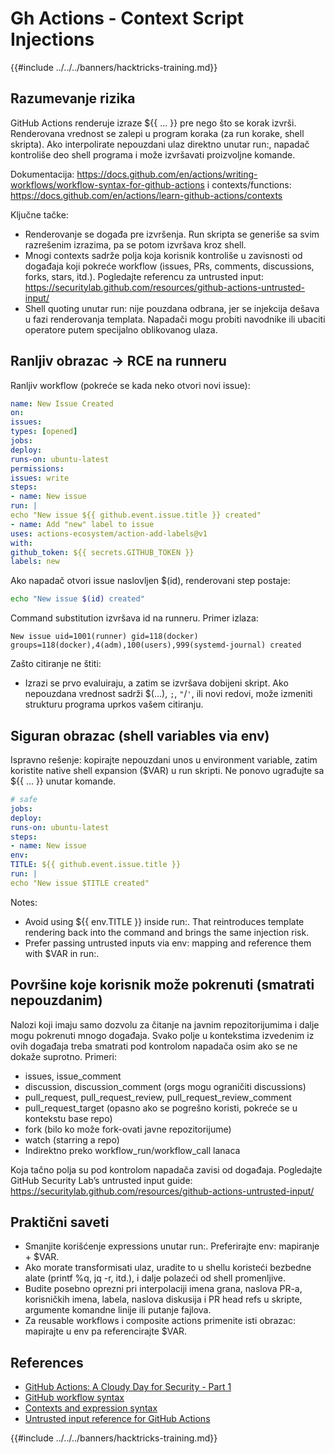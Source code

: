 # Gh Actions - Context Script Injections

{{#include ../../../banners/hacktricks-training.md}}

## Razumevanje rizika

GitHub Actions renderuje izraze ${{ ... }} pre nego što se korak izvrši. Renderovana vrednost se zalepi u program koraka (za run korake, shell skripta). Ako interpolirate nepouzdani ulaz direktno unutar run:, napadač kontroliše deo shell programa i može izvršavati proizvoljne komande.

Dokumentacija: https://docs.github.com/en/actions/writing-workflows/workflow-syntax-for-github-actions i contexts/functions: https://docs.github.com/en/actions/learn-github-actions/contexts

Ključne tačke:
- Renderovanje se događa pre izvršenja. Run skripta se generiše sa svim razrešenim izrazima, pa se potom izvršava kroz shell.
- Mnogi contexts sadrže polja koja korisnik kontroliše u zavisnosti od događaja koji pokreće workflow (issues, PRs, comments, discussions, forks, stars, itd.). Pogledajte referencu za untrusted input: https://securitylab.github.com/resources/github-actions-untrusted-input/
- Shell quoting unutar run: nije pouzdana odbrana, jer se injekcija dešava u fazi renderovanja templata. Napadači mogu probiti navodnike ili ubaciti operatore putem specijalno oblikovanog ulaza.

## Ranljiv obrazac → RCE na runneru

Ranljiv workflow (pokreće se kada neko otvori novi issue):
```yaml
name: New Issue Created
on:
issues:
types: [opened]
jobs:
deploy:
runs-on: ubuntu-latest
permissions:
issues: write
steps:
- name: New issue
run: |
echo "New issue ${{ github.event.issue.title }} created"
- name: Add "new" label to issue
uses: actions-ecosystem/action-add-labels@v1
with:
github_token: ${{ secrets.GITHUB_TOKEN }}
labels: new
```
Ako napadač otvori issue naslovljen $(id), renderovani step postaje:
```sh
echo "New issue $(id) created"
```
Command substitution izvršava id na runneru. Primer izlaza:
```
New issue uid=1001(runner) gid=118(docker) groups=118(docker),4(adm),100(users),999(systemd-journal) created
```
Zašto citiranje ne štiti:
- Izrazi se prvo evaluiraju, a zatim se izvršava dobijeni skript. Ako nepouzdana vrednost sadrži $(...), `;`, `"`/`'`, ili novi redovi, može izmeniti strukturu programa uprkos vašem citiranju.

## Siguran obrazac (shell variables via env)

Ispravno rešenje: kopirajte nepouzdani unos u environment variable, zatim koristite native shell expansion ($VAR) u run skripti. Ne ponovo ugrađujte sa ${{ ... }} unutar komande.
```yaml
# safe
jobs:
deploy:
runs-on: ubuntu-latest
steps:
- name: New issue
env:
TITLE: ${{ github.event.issue.title }}
run: |
echo "New issue $TITLE created"
```
Notes:
- Avoid using ${{ env.TITLE }} inside run:. That reintroduces template rendering back into the command and brings the same injection risk.
- Prefer passing untrusted inputs via env: mapping and reference them with $VAR in run:.

## Površine koje korisnik može pokrenuti (smatrati nepouzdanim)

Nalozi koji imaju samo dozvolu za čitanje na javnim repozitorijumima i dalje mogu pokrenuti mnogo događaja. Svako polje u kontekstima izvedenim iz ovih događaja treba smatrati pod kontrolom napadača osim ako se ne dokaže suprotno. Primeri:
- issues, issue_comment
- discussion, discussion_comment (orgs mogu ograničiti discussions)
- pull_request, pull_request_review, pull_request_review_comment
- pull_request_target (opasno ako se pogrešno koristi, pokreće se u kontekstu base repo)
- fork (bilo ko može fork-ovati javne repozitorijume)
- watch (starring a repo)
- Indirektno preko workflow_run/workflow_call lanaca

Koja tačno polja su pod kontrolom napadača zavisi od događaja. Pogledajte GitHub Security Lab’s untrusted input guide: https://securitylab.github.com/resources/github-actions-untrusted-input/

## Praktični saveti

- Smanjite korišćenje expressions unutar run:. Preferirajte env: mapiranje + $VAR.
- Ako morate transformisati ulaz, uradite to u shellu koristeći bezbedne alate (printf %q, jq -r, itd.), i dalje polazeći od shell promenljive.
- Budite posebno oprezni pri interpolaciji imena grana, naslova PR-a, korisničkih imena, labela, naslova diskusija i PR head refs u skripte, argumente komandne linije ili putanje fajlova.
- Za reusable workflows i composite actions primenite isti obrazac: mapirajte u env pa referencirajte $VAR.

## References

- [GitHub Actions: A Cloudy Day for Security - Part 1](https://binarysecurity.no/posts/2025/08/securing-gh-actions-part1)
- [GitHub workflow syntax](https://docs.github.com/en/actions/writing-workflows/workflow-syntax-for-github-actions)
- [Contexts and expression syntax](https://docs.github.com/en/actions/learn-github-actions/contexts)
- [Untrusted input reference for GitHub Actions](https://securitylab.github.com/resources/github-actions-untrusted-input/)

{{#include ../../../banners/hacktricks-training.md}}
